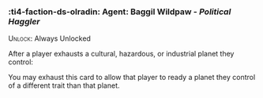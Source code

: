 ### :ti4-faction-ds-olradin: **Agent**: Baggil Wildpaw - _Political Haggler_

<span style="font-variant:small-caps;">Unlock</span>: Always Unlocked

After a player exhausts a cultural, hazardous, or industrial planet they control:

You may exhaust this card to allow that player to ready a planet they control of a different trait than that planet.
